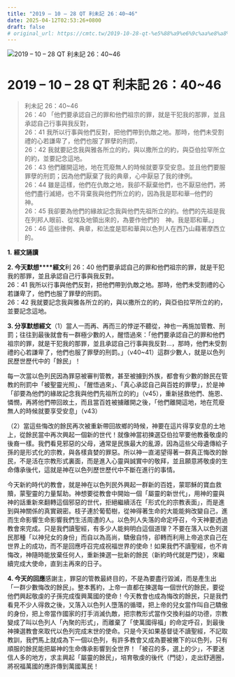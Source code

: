 ```yaml
---
title: "2019 – 10 – 28 QT 利未記 26：40~46"
date: 2025-04-12T02:53:26+0800
draft: false
# original_url: https://cmtc.tw/2019-10-28-qt-%e5%88%a9%e6%9c%aa%e8%a8%98-26%ef%bc%9a4046
---
```


![2019 – 10 – 28 QT 利未記 26：40~46](/images/qt.jpg   "2019 – 10 – 28 QT 利未記 26：40~46")

# 2019 – 10 – 28 QT 利未記 26：40~46

> 利未記 26：40~46  
> 26：40 「他們要承認自己的罪和他們祖宗的罪，就是干犯我的那罪，並且承認自己行事與我反對，  
> 26：41 我所以行事與他們反對，把他們帶到仇敵之地。那時，他們未受割禮的心若謙卑了，他們也服了罪孽的刑罰，  
> 26：42 我就要記念我與雅各所立的約，與以撒所立的約，與亞伯拉罕所立的約，並要記念這地。  
> 26：43 他們離開這地，地在荒廢無人的時候就要享受安息。並且他們要服罪孽的刑罰；因為他們厭棄了我的典章，心中厭惡了我的律例。  
> 26：44 雖是這樣，他們在仇敵之地，我卻不厭棄他們，也不厭惡他們，將他們盡行滅絕，也不背棄我與他們所立的約，因為我是耶和華─他們的　神。  
> 26：45 我卻要為他們的緣故記念我與他們先祖所立的約。他們的先祖是我在列邦人眼前、從埃及地領出來的，為要作他們的　神。我是耶和華。」  
> 26：46 這些律例、典章，和法度是耶和華與以色列人在西乃山藉著摩西立的。

**1.** **經文誦讀**

**2. 今天默想****經文**利 26：40 他們要承認自己的罪和他們祖宗的罪，就是干犯我的那罪，並且承認自己行事與我反對。  
26：41 我所以行事與他們反對，把他們帶到仇敵之地。那時，他們未受割禮的心若謙卑了，他們也服了罪孽的刑罰。  
26：42 我就要記念我與雅各所立的約，與以撒所立的約，與亞伯拉罕所立的約，並要記念這地。

**3. 分享默想經文**（1）當人一而再、再而三的悖逆不聽從，神也一再施加管教、刑罰；往往到最後就會有一群極少數的人，醒悟過來：「他們要承認自己的罪和他們祖宗的罪，就是干犯我的那罪，並且承認自己行事與我反對…，那時，他們未受割禮的心若謙卑了，他們也服了罪孽的刑罰。」（v40~41）這群少數人，就是以色列民歷世歷代中的「餘民」！

每一次當以色列民因為罪惡被審判管教，甚至被擄到外族，都會有少數的餘民在管教的刑罰中「被聖靈光照」、「醒悟過來」、「真心承認自己與百姓的罪孽」，於是神「卻要為他們的緣故記念我與他們先祖所立的約」（v45），重新拯救他們、施恩、憐憫，再將他們帶回故土，而且當百姓被擄離開之後，「他們離開這地，地在荒廢無人的時候就要享受安息」（v43）

（2）當這些悔改的餘民再次被重新帶回故鄉的時候，神要在這片得享安息的土地上，從餘民當中再次興起一個新的世代！就像神當初揀選亞伯拉罕要他教養敬虔的後裔一樣。我們看見邪惡的父母，通常是民族最大的亂源，因為這些父母遺傳給子孫的是形式化的宗教，與各樣貪婪的罪惡。所以神一直渴望得著一群真正悔改的餘民，不是活在宗教形式裏面，而是進入心靈與誠實中的敬拜，並且願意將敬虔的生命傳承後代，這就是神在以色列歷世歷代中不斷在進行的事情。

今天新約時代的教會，就是神在以色列民外興起一群新的百姓，蒙耶穌的寶血救贖，蒙聖靈的力量幫助。神想要從教會中開始一個「屬靈的新世代」，用神的靈與神的話重新來翻轉這個邪惡的世代，拒絕繼續活在「形式化的宗教表面」，而是進到與神關係的真實親密。枝子連於葡萄樹，從神得著生命的大能能夠改變自己，進而生命影響生命影響我們生活周遭的人。以色列人失落的命定呼召，今天神要透過教會來完成。只是我們讀聖經，有多少人能夠明白這個道理？不要在落入以色列選民那種「以神兒女的身份」而自以為高尚，驕傲自恃，卻轉而利用上帝追求自己在世界上的成功，而不是回應呼召完成祝福世界的使命！如果我們不讀聖經，也不肯悔改，神隨時能放棄任何人，重新揀選一批新的餘民（新約時代就是門徒），來繼續完成大使命，直到主再來的日子。

**4. 今天的回應**感謝主，罪惡的管教最終目的，不是為要盡行毀滅，而是產生出「一群少數悔改的餘民」。整本舊約，上帝一直都在揀選每一個世代的餘民，要從他們興起敬虔的子孫完成復興萬國的使命！今天教會也成為悔改的餘民，只是我們看見不少人得救之後，又落入以色列人墮落的循環，把上帝的兒女當作叫自己驕傲的身份，把上帝當作國家的打手消滅仇敵，把宗教形式當作交換利益的功德，宗教變成了叫以色列人「內聚的形式」，而離棄了「使萬國得福」的命定呼召，到最後神揀選教會來取代以色列完成末世的使命。只是今天如果基督徒不讀聖經，不記取教訓，我們馬上就成為下一個以色列，有許多教會又成為要被撇下的以色列，只有順服的餘民能把屬神的生命傳承影響到全世界！「被召的多，選上的少」，不要迷信人多的地方，求主興起「屬靈的餘民」，培育敬虔的後代（門徒），走出舒適圈，將祝福萬國的應許傳到萬國萬民！